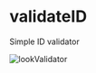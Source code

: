 # validateID
Simple ID validator



![lookValidator](https://user-images.githubusercontent.com/98715271/152127765-d53acd93-2655-4694-bdc6-b843faf63f51.png)
